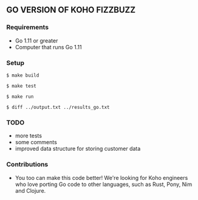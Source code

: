 ## GO VERSION OF KOHO FIZZBUZZ

### Requirements

- Go 1.11 or greater
- Computer that runs Go 1.11

### Setup

```buildoutcfg
$ make build

$ make test

$ make run

$ diff ../output.txt ../results_go.txt

```
### TODO

- more tests
- some comments
- improved data structure for storing customer data

### Contributions

- You too can make this code better!  We're looking for Koho engineers who love porting Go code to other languages, such as Rust, Pony, Nim and Clojure.